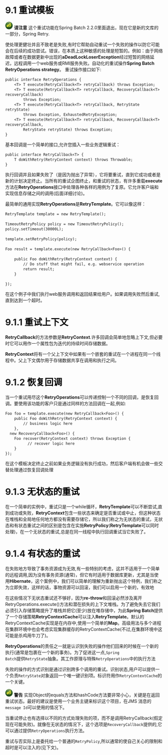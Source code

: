 # 9.1 <a title="RetryTemplate" style="color:black;">重试模板</a>

![note](note.png)
 **请注意** 这个重试功能在Spring Batch 2.2.0里面退出，现在它是新的文库的一部分，Spring Retry.

使处理更健壮并且不致老是失败,有时它帮助自动重试一个失败的操作以防它可能会在后续的成功尝试。错误，在本质上这种敏感的处理是短暂的。例如：由于网络故障或者在数据更新中出现的**aDeadLockLoserException**经过短暂的网络延迟，远程调用一个web服务或RMI服务失败。自动化的重试操作**Spring Batch RetryOperations strategy**。
重试操作接口如下:
		
	public interface RetryOperations {
    	<T> T execute(RetryCallback<T> retryCallback) throws Exception;
    	<T> T execute(RetryCallback<T> retryCallback, RecoveryCallback<T> recoveryCallback)
       		throws Exception;
    	<T> T execute(RetryCallback<T> retryCallback, RetryState retryState)
        	throws Exception, ExhaustedRetryException;
    	<T> T execute(RetryCallback<T> retryCallback, RecoveryCallback<T> recoveryCallback,
        	RetryState retryState) throws Exception;
	}

基本回调是一个简单的接口,允许您插入一些业务逻辑重试：
	
	public interface RetryCallback<T> {
    	T doWithRetry(RetryContext context) throws Throwable;
	}

执行回调并且如果失败了（是因为抛出了异常），它将要重试，直到它成功或者是新的计划决定终止。当所有的重试企图终止，和重试的状态，有许多重载**execute**方法在**RetryOperations**接口中处理各种各样的用例为了复原。它允许客户端和实现信息存储之间的调用(后面详细讨论)。

最简单的通用实现**RetryOperations**是**RetryTemplate**。它可以像这样：
	
	RetryTemplate template = new RetryTemplate();
	
	TimeoutRetryPolicy policy = new TimeoutRetryPolicy();
	policy.setTimeout(30000L);
	
	template.setRetryPolicy(policy);
	
	Foo result = template.execute(new RetryCallback<Foo>() {
	
	    public Foo doWithRetry(RetryContext context) {
	        // Do stuff that might fail, e.g. webservice operation
	        return result;
	    }
	
	});

在这个例子中我们执行web服务调用和返回结果给用户。如果调用失败然后重试,直到达到一个超时。

# 9.1.1 <a title="RetryContext" style="color:black;">重试上下文</a>
**RetryCallback**的方法参数是**RetryContext**.许多回调会简单地忽略上下文,但必要时它可以用作一个属性包为迭代的持续时间存储数据。

**RetryContext**将有一个父上下文中如果有一个嵌套的重试在一个进程在同一个线程中。父上下文偶尔用于存储数据共享在调用和执行之间。

# 9.1.2 <a title="RecoveryCallback" style="color:black;">恢复回调</a>
当一个重试用尽这个**RetryOperations**可以传递控制一个不同的回调，是恢复回调。要使用该功能的客户只是通过同样的方法回调在一起,例如:

	Foo foo = template.execute(new RetryCallback<Foo>() {
	    public Foo doWithRetry(RetryContext context) {
	        // business logic here
	    },
	  new RecoveryCallback<Foo>() {
	    Foo recover(RetryContext context) throws Exception {
	          // recover logic here
	    }
	});

在这个模板决定终止之前如果业务逻辑没有执行成功，然后客户端有机会做一些交替处理通过恢复回调处理

# 9.1.3 <a title="Stateless Retry" style="color:black;">无状态的重试</a>
在一个简单的实例中，重试只是一个while循环，**RetryTemplate**可以不断尝试,直到成功或失败，**RetryContext**包含一些状态来确定是否重试或中止，但这种状态在堆栈和全局地任何地方都没有需要存储它，所以我们称之为无状态的重试，无状态和有状态重试之间的区别是包含在实施**RetryPolicy**(**RetryTemplate**可以同时处理)，在一个无状态的重试,总是在同一线程中执行回调重试当它失败了。

# 9.1.4 <a title="Stateful Retry" style="color:black;">有状态的重试</a>

在失败地方导致了事务资源成为无效,有一些特别的考虑，这并不适用于一个简单的远程调用,因为没有事务资源(通常)，但它有时适用于数据库更新，尤其是当使用**Hibernate**，这个案例中，我们可以简单的理解为重新抛出这个特例，我们称之为立即失效，这样的话，事物资源可以回滚，我们可以启用一个新的，有效地

在这些情况下无状态重试还不够好，因为**re-throw**和回滚必然涉及离开RetryOperations.execute()方法和潜在损失的上下文堆栈。为了避免失去它我们必须引入存储策略提升了堆栈并把它(至少)放在堆存储中，为此**Spring Batch**提供了一个存储策略**RetryContextCache**可以注入**RetryTemplate**。默认的RetryContextCache实现是在内存中,使用一个简单的**Map**。高级用法与多个进程在集群环境中也会考虑实现集群缓存的RetryContextCache(不过,在集群环境中这可能是杀鸡用牛刀了)。

**RetryOperations**的责任之一就是认识到失败的操作他们回来的时候在一个新的执行(通常是包裹在一个新的事务)。为了促进这一点,<code>Spring Batch</code>提供<code>RetryState</code>抽象。其工作原理与特殊<code>RetryOperations</code>中的执行方法

失败的操作的方式识别是通过识别跨多个调用的重试。识别状态,用户可以提供一个负责<code>RetryState</code>对象返回一个唯一键识别项。标识符用作<code>RetryContextCache</code>的一个关键。

![note](note.png)
 **警告**
 实现Object的equals方法和hashCode方法要非常小心，关键是在返回重试状态。最好的建议是使用一个业务主键来标识这个项目，在JMS 消息的<code>message Id</code>可以使用的情况下。

当重试停止也有选择以不同的方式处理失败的项，而不是调用RetryCallback(假定现在可能失败)。就像在无状态的情况下，这个选项是<code>RecoveryCallback</code>提供的,它可以通过提供<code>RetryOperations</code>执行方法。

重试与否实际上是委托给一个普通的<code>RetryPolicy</code>,所以通常的使自己关心的限制和超时是可以注入的(见下文)。

